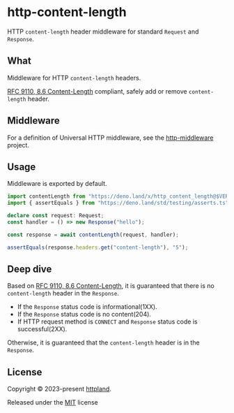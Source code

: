 # http-content-length

HTTP `content-length` header middleware for standard `Request` and `Response`.

## What

Middleware for HTTP `content-length` headers.

[RFC 9110, 8.6 Content-Length](https://www.rfc-editor.org/rfc/rfc9110.html#name-content-length)
compliant, safely add or remove `content-length` header.

## Middleware

For a definition of Universal HTTP middleware, see the
[http-middleware](https://github.com/httpland/http-middleware) project.

## Usage

Middleware is exported by default.

```ts
import contentLength from "https://deno.land/x/http_content_length@$VERSION/mod.ts";
import { assertEquals } from "https://deno.land/std/testing/asserts.ts";

declare const request: Request;
const handler = () => new Response("hello");

const response = await contentLength(request, handler);

assertEquals(response.headers.get("content-length"), "5");
```

## Deep dive

Based on
[RFC 9110, 8.6 Content-Length](https://www.rfc-editor.org/rfc/rfc9110.html#name-content-length),
it is guaranteed that there is no `content-length` header in the `Response`.

- If the `Response` status code is informational(1XX).
- If the `Response` status code is no content(204).
- If HTTP request method is `CONNECT` and `Response` status code is
  successful(2XX).

Otherwise, it is guaranteed that the `content-length` header is in the
`Response`.

## License

Copyright © 2023-present [httpland](https://github.com/httpland).

Released under the [MIT](./LICENSE) license
